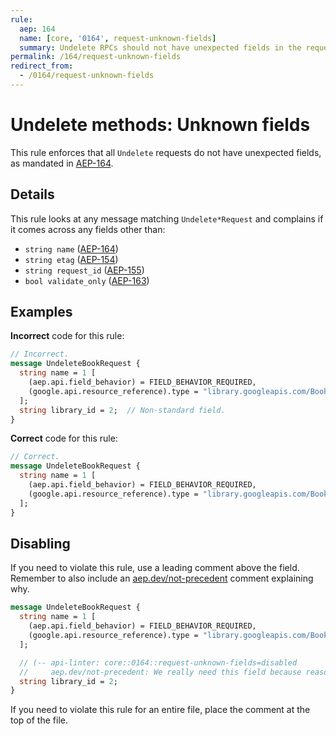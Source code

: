 ```yaml
---
rule:
  aep: 164
  name: [core, '0164', request-unknown-fields]
  summary: Undelete RPCs should not have unexpected fields in the request.
permalink: /164/request-unknown-fields
redirect_from:
  - /0164/request-unknown-fields
---
```


# Undelete methods: Unknown fields

This rule enforces that all `Undelete` requests do not have unexpected
fields, as mandated in [AEP-164][].

## Details

This rule looks at any message matching `Undelete*Request` and complains if it
comes across any fields other than:

- `string name` ([AEP-164][])
- `string etag` ([AEP-154][])
- `string request_id` ([AEP-155][])
- `bool validate_only` ([AEP-163][])

## Examples

**Incorrect** code for this rule:

```proto
// Incorrect.
message UndeleteBookRequest {
  string name = 1 [
    (aep.api.field_behavior) = FIELD_BEHAVIOR_REQUIRED,
    (google.api.resource_reference).type = "library.googleapis.com/Book",
  ];
  string library_id = 2;  // Non-standard field.
}
```

**Correct** code for this rule:

```proto
// Correct.
message UndeleteBookRequest {
  string name = 1 [
    (aep.api.field_behavior) = FIELD_BEHAVIOR_REQUIRED,
    (google.api.resource_reference).type = "library.googleapis.com/Book",
  ];
}
```

## Disabling

If you need to violate this rule, use a leading comment above the field.
Remember to also include an [aep.dev/not-precedent][] comment explaining why.

```proto
message UndeleteBookRequest {
  string name = 1 [
    (aep.api.field_behavior) = FIELD_BEHAVIOR_REQUIRED,
    (google.api.resource_reference).type = "library.googleapis.com/Book",
  ];

  // (-- api-linter: core::0164::request-unknown-fields=disabled
  //     aep.dev/not-precedent: We really need this field because reasons. --)
  string library_id = 2;
}
```

If you need to violate this rule for an entire file, place the comment at the
top of the file.

[aep-154]: https://aep.dev/154
[aep-155]: https://aep.dev/155
[aep-163]: https://aep.dev/163
[aep-164]: https://aep.dev/164
[aep.dev/not-precedent]: https://aep.dev/not-precedent
